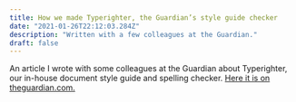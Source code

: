 ```yaml
---
title: How we made Typerighter, the Guardian’s style guide checker
date: "2021-01-26T22:12:03.284Z"
description: "Written with a few colleagues at the Guardian."
draft: false
---
```


An article I wrote with some colleagues at the Guardian about Typerighter, our in-house document style guide and spelling checker. <a href="https://www.theguardian.com/info/2021/jan/26/how-we-made-typerighter-the-guardians-style-guide-checker" target="_blank">Here it is on theguardian.com.</a>